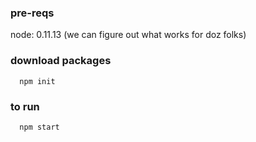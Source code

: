 ### pre-reqs

node: 0.11.13 (we can figure out what works for doz folks)

### download packages

```
  npm init
```

### to run

```
  npm start
```